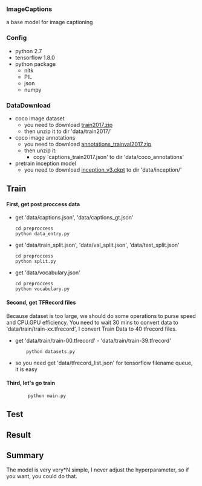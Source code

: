 ### ImageCaptions
a base model for image captioning

### Config
- python 2.7
- tensorflow 1.8.0
- python package 
    * nltk
    * PIL
    * json
    * numpy

### DataDownload
- coco image dataset
    * you need to download [train2017.zip](http://images.cocodataset.org/zips/train2017.zip)
    * then unzip it to dir 'data/train2017/'
- coco image annotations
    * you need to download [annotations_trainval2017.zip](http://images.cocodataset.org/annotations/annotations_trainval2017.zip)
    * then unzip it:
        * copy 'captions_train2017.json' to dir 'data/coco_annotations'
- pretrain inception model
    * you need to download [inception_v3.ckpt](http://download.tensorflow.org/models/inception_v3_2016_08_28.tar.gz
) to dir 'data/inception/'

## Train
#### First, get post proccess data
- get 'data/captions.json', 'data/captions_gt.json'
    ```shell
    cd preproccess
    python data_entry.py    
    ```
- get 'data/train_split.json', 'data/val_split.json', 'data/test_split.json'
    ```shell
    cd preproccess
    python split.py    
    ```
- get 'data/vocabulary.json'
    ```shell
    cd preproccess
    python vocabulary.py    
    ```
#### Second, get TFRecord files
Because dataset is too large, we should do some operations to purse speed and CPU.GPU efficiency.
You need to wait 30 mins to convert data to 'data/train/train-xx.tfrecord', I convert Train Data to 40 tfrecord files.
* get 'data/train/train-00.tfrecord' - 'data/train/train-39.tfrecord'
    ```shell
        python datasets.py    
    ```
* so you need get 'data/tfrecord_list.json' for tensorflow filename queue, it is easy
    
#### Third, let's go train
```shell
        python main.py    
```

## Test

## Result


## Summary
The model is very very*N simple, I never adjust the hyperparameter, so if you want, you could do that.
